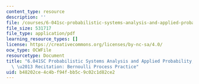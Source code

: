 ```yaml
---
content_type: resource
description: ''
file: /courses/6-041sc-probabilistic-systems-analysis-and-applied-probability-fall-2013/b48202ce4c4bf94fbb5c9c02c1d82ce2_MIT6_041SCF13_Bernoulli_Process_Practice_I_300k.pdf
file_size: 531717
file_type: application/pdf
learning_resource_types: []
license: https://creativecommons.org/licenses/by-nc-sa/4.0/
ocw_type: OCWFile
resourcetype: Document
title: "6.041SC Probabilistic Systems Analysis and Applied Probability, Fall 2013Transcript\
  \ \u2013 Recitation: Bernoulli Process Practice"
uid: b48202ce-4c4b-f94f-bb5c-9c02c1d82ce2
---
```

